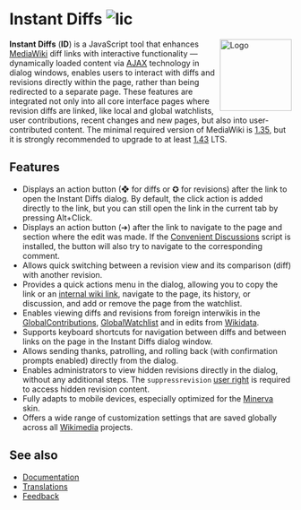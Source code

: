 # Instant Diffs ![lic](https://img.shields.io/github/license/SerDIDG/instant-diffs)
<img align="right" width="128" alt="Logo" src="https://upload.wikimedia.org/wikipedia/commons/thumb/3/3f/Instant_Diffs_logo.svg/256px-Instant_Diffs_logo.svg.png" />

**Instant Diffs** (**ID**) is a JavaScript tool that enhances [MediaWiki](https://www.mediawiki.org) diff links with interactive functionality — dynamically loaded content via [AJAX](https://en.wikipedia.org/wiki/Ajax_(programming)) technology in dialog windows, enables users to interact with diffs and revisions directly within the page, rather than being redirected to a separate page. These features are integrated not only into all core interface pages where revision diffs are linked, like local and global watchlists, user contributions, recent changes and new pages, but also into user-contributed content. The minimal required version of MediaWiki is [1.35](https://www.mediawiki.org/wiki/MediaWiki_1.35), but it is strongly recommended to upgrade to at least [1.43](https://www.mediawiki.org/wiki/MediaWiki_1.43) LTS.

## Features
* Displays an action button (❖ for diffs or ✪ for revisions) after the link to open the Instant Diffs dialog. By default, the click action is added directly to the link, but you can still open the link in the current tab by pressing Alt+Click.
* Displays an action button (➔) after the link to navigate to the page and section where the edit was made. If the [Convenient Discussions](https://www.mediawiki.org/wiki/Convenient_Discussions) script is installed, the button will also try to navigate to the corresponding comment.
* Allows quick switching between a revision view and its comparison (diff) with another revision.
* Provides a quick actions menu in the dialog, allowing you to copy the link or an [internal wiki link](https://www.mediawiki.org/wiki/Help:Links#Internal_links), navigate to the page, its history, or discussion, and add or remove the page from the watchlist.
* Enables viewing diffs and revisions from foreign interwikis in the [GlobalContributions](https://www.mediawiki.org/wiki/Extension:GlobalContributions), [GlobalWatchlist](https://www.mediawiki.org/wiki/Extension:GlobalWatchlist) and in edits from [Wikidata](https://meta.wikimedia.org/wiki/Wikidata).
* Supports keyboard shortcuts for navigation between diffs and between links on the page in the Instant Diffs dialog window.
* Allows sending thanks, patrolling, and rolling back (with confirmation prompts enabled) directly from the dialog.
* Enables administrators to view hidden revisions directly in the dialog, without any additional steps. The <code>suppressrevision</code> [user right](https://www.mediawiki.org/wiki/Help:RevisionDelete) is required to access hidden revision content.
* Fully adapts to mobile devices, especially optimized for the [Minerva](https://www.mediawiki.org/wiki/Skin:Minerva_Neue) skin.
* Offers a wide range of customization settings that are saved globally across all [Wikimedia](https://meta.wikimedia.org/wiki/Wikimedia_movement) projects.

## See also
* [Documentation](https://www.mediawiki.org/wiki/Instant_Diffs)
* [Translations](https://translatewiki.net/wiki/Translating:Instant_Diffs)
* [Feedback](https://www.mediawiki.org/wiki/Talk:Instant_Diffs)